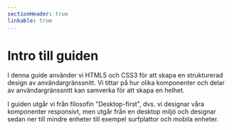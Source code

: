 ```yaml
---
sectionHeader: true
linkable: true
...
```

Intro till guiden
=======================

I denna guide använder vi HTML5 och CSS3 för att skapa en strukturerad design av användargränssnitt. Vi tittar på hur olika komponenter och delar av användargränssnitt kan samverka för att skapa en helhet.

I guiden utgår vi från filosofin "Desktop-first", dvs. vi designar våra komponenter responsivt, men utgår från en desktop miljö och designar sedan ner till mindre enheter till exempel surfplattor och mobila enheter.

